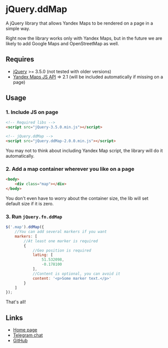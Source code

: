 # jQuery.ddMap

A jQuery library that allows Yandex Maps to be rendered on a page in a simple way.

Right now the library works only with Yandex Maps, but in the future we are likely to add Google Maps and OpenStreetMap as well.


## Requires

* [jQuery](https://jquery.com/) >= 3.5.0 (not tested with older versions)
* [Yandex Maps JS API](https://yandex.com/dev/maps/jsapi/doc/2.1/) => 2.1 (will be included automatically if missing on a page)


## Usage


### 1. Include JS on page

```html
<!-- Required libs -->
<script src="jQuery-3.5.0.min.js"></script>

<!-- jQuery.ddMap -->
<script src="jQuery.ddMap-2.0.0.min.js"></script>
```

You may not to think about including Yandex Map script, the library will do it automatically.


### 2. Add a map container wherever you like on a page

```html
<body>
	<div class="map"></div>
</body>
```

You don't even have to worry about the container size, the lib will set default size if it is zero.


### 3. Run `jQuery.fn.ddMap`

```js
$('.map').ddMap({
	//You can add several markers if you want
	markers: [
		//At least one marker is required
		{
			//Geo position is required
			latLng: [
				51.532098,
				-0.178100
			],
			//Content is optional, you can avoid it
			content: '<p>Some marker text.</p>'
		}
	]
});
```

That's all!


## Links

* [Home page](https://code.divandesign.ru/jquery/ddmap)
* [Telegram chat](https://t.me/dd_code)
* [GitHub](https://github.com/DivanDesign/jQuery.ddMap)


<link rel="stylesheet" type="text/css" href="https://raw.githack.com/DivanDesign/CSS.ddMarkdown/master/style.min.css" />